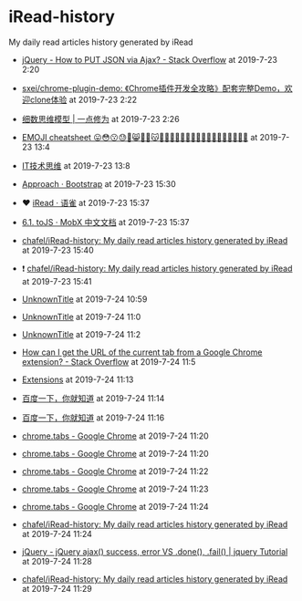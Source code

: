 # iRead-history
My daily read articles history generated by iRead

 - [jQuery - How to PUT JSON via Ajax? - Stack Overflow](https://stackoverflow.com/questions/1749272/jquery-how-to-put-json-via-ajax) at 2019-7-23 2:20
 - [sxei/chrome-plugin-demo: 《Chrome插件开发全攻略》配套完整Demo，欢迎clone体验](https://github.com/sxei/chrome-plugin-demo#background) at 2019-7-23 2:22
 - [细数思维模型 | 一点修为](http://bitandliteracy.github.io/mental-models) at 2019-7-23 2:26
 - [EMOJI cheatsheet 😛😳😗😓🙉😸🙈🙊😽💀💢💥✨💏👫👄👃👀👛👛🗼🔮🔮🎄🎅👻](https://gist.github.com/roachhd/1f029bd4b50b8a524f3c) at 2019-7-23 13:4

 - [IT技术思维](https://mp.weixin.qq.com/s/gEImzAXoeXPtDS9zrxs7pA) at 2019-7-23 13:8
 - [Approach · Bootstrap](https://getbootstrap.com/docs/4.3/extend/approach/) at 2019-7-23 15:30
 - :heart: [iRead · 语雀](https://www.yuque.com/chaofeis/lifelog/eqal52) at 2019-7-23 15:37
 - [6.1. toJS · MobX 中文文档](https://cn.mobx.js.org/refguide/tojson.html) at 2019-7-23 15:37
 - [chafel/iRead-history: My daily read articles history generated by iRead](https://github.com/chafel/iRead-history) at 2019-7-23 15:40
 - :exclamation: [chafel/iRead-history: My daily read articles history generated by iRead](https://github.com/chafel/iRead-history) at 2019-7-23 15:41

 - [UnknownTitle](undefined) at 2019-7-24 10:59
 - [UnknownTitle](undefined) at 2019-7-24 11:0
 - [UnknownTitle](undefined) at 2019-7-24 11:2
 - [How can I get the URL of the current tab from a Google Chrome extension? - Stack Overflow](https://stackoverflow.com/questions/1979583/how-can-i-get-the-url-of-the-current-tab-from-a-google-chrome-extension) at 2019-7-24 11:5
 - [Extensions](chrome://extensions/) at 2019-7-24 11:13
 - [百度一下，你就知道](https://www.baidu.com/) at 2019-7-24 11:14
 - [百度一下，你就知道](https://www.baidu.com/) at 2019-7-24 11:16
 - [chrome.tabs - Google Chrome](https://developer.chrome.com/extensions/tabs#method-create) at 2019-7-24 11:20
 - [chrome.tabs - Google Chrome](https://developer.chrome.com/extensions/tabs#method-create) at 2019-7-24 11:20
 - [chrome.tabs - Google Chrome](https://developer.chrome.com/extensions/tabs#method-create) at 2019-7-24 11:22
 - [chrome.tabs - Google Chrome](https://developer.chrome.com/extensions/tabs#method-create) at 2019-7-24 11:23
 - [chrome.tabs - Google Chrome](https://developer.chrome.com/extensions/tabs#method-create) at 2019-7-24 11:24
 - [chafel/iRead-history: My daily read articles history generated by iRead](https://github.com/chafel/iRead-history) at 2019-7-24 11:24
 - [jQuery - jQuery ajax() success, error VS .done(), .fail() | jquery Tutorial](https://riptutorial.com/jquery/example/30084/jquery-ajax---success--error--vs---done-----fail--) at 2019-7-24 11:28
 - [chafel/iRead-history: My daily read articles history generated by iRead](https://github.com/chafel/iRead-history) at 2019-7-24 11:29